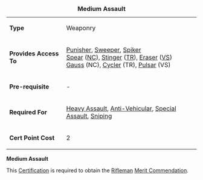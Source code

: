 <table>
<caption><strong>Medium Assault</strong></caption>
<tbody>
<tr class="odd">
<td><p><strong>Type</strong></p></td>
<td><p>Weaponry</p></td>
</tr>
<tr class="even">
<td><p><strong>Provides Access To</strong></p></td>
<td><p><a href="Punisher.md" title="wikilink">Punisher</a>, <a href="Sweeper.md" title="wikilink">Sweeper</a>, <a href="Spiker.md" title="wikilink">Spiker</a><br />
<a href="Spear.md" title="wikilink">Spear</a> (<a href="New_Conglomerate.md" title="wikilink">NC</a>), <a href="Stinger.md" title="wikilink">Stinger</a> (<a href="Terran_Republic.md" title="wikilink">TR</a>), <a href="Eraser.md" title="wikilink">Eraser</a> (<a href="VS.md" title="wikilink">VS</a>)<br />
<a href="Gauss.md" title="wikilink">Gauss</a> (NC), <a href="Cycler.md" title="wikilink">Cycler</a> (TR), <a href="Pulsar.md" title="wikilink">Pulsar</a> (VS)</p></td>
</tr>
<tr class="odd">
<td><p><strong>Pre-requisite</strong></p></td>
<td><p>-</p></td>
</tr>
<tr class="even">
<td><p><strong>Required For</strong></p></td>
<td><p><a href="Heavy_Assault.md" title="wikilink">Heavy Assault</a>, <a href="Anti-Vehicular.md" title="wikilink">Anti-Vehicular</a>, <a href="Special_Assault.md" title="wikilink">Special Assault</a>, <a href="Sniping.md" title="wikilink">Sniping</a></p></td>
</tr>
<tr class="odd">
<td><p><strong>Cert Point Cost</strong></p></td>
<td><p>2</p></td>
</tr>
</tbody>
</table>

**Medium Assault**

This [Certification](Certification.md) is required to obtain the
[Rifleman](../merits/Rifleman.md)
[Merit Commendation](../merits/Merit_Commendations.md).

<!--[Category:Certification](Category:Certification.md)-->
